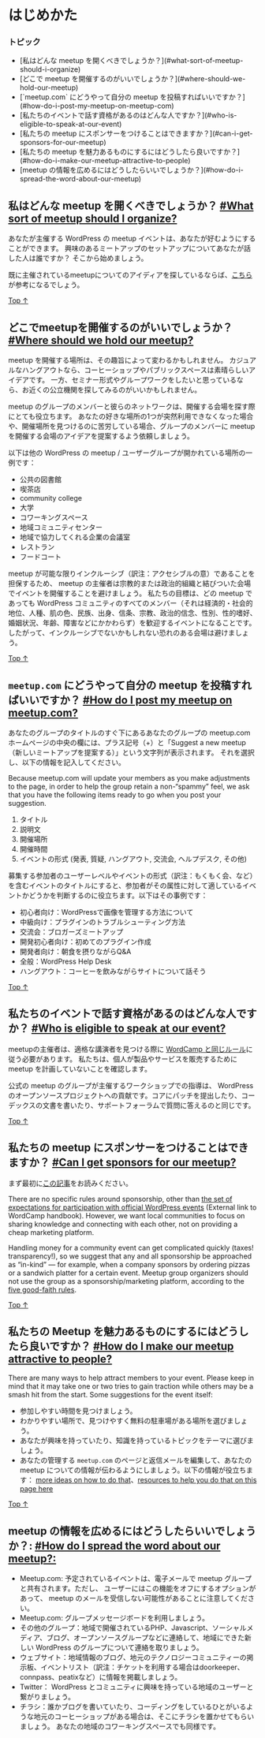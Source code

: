 <!-- # Getting Started -->
# はじめかた

<!-- ### Topics -->
### トピック

*   <!-- [What sort of meetup should I organize?] -->[私はどんな meetup を開くべきでしょうか？](#what-sort-of-meetup-should-i-organize)
*   <!-- [Where should we hold our meetup?] -->[どこで meetup を開催するのがいいでしょうか？](#where-should-we-hold-our-meetup)
*   <!-- [How do I post my meetup on meetup.com?] -->[`meetup.com` にどうやって自分の meetup を投稿すればいいですか？](#how-do-i-post-my-meetup-on-meetup-com)
*   <!-- [Who is eligible to speak at our event?] -->[私たちのイベントで話す資格があるのはどんな人ですか？](#who-is-eligible-to-speak-at-our-event)
*   <!-- [Can I get sponsors for our meetup?] -->[私たちの meetup にスポンサーをつけることはできますか？](#can-i-get-sponsors-for-our-meetup)
*   <!-- [How do I make our meetup attractive to people?] -->[私たちの meetup を魅力あるものにするにはどうしたら良いですか？](#how-do-i-make-our-meetup-attractive-to-people)
*   <!-- [How do I spread the word about our meetup?:] -->[meetup の情報を広めるにはどうしたらいいでしょうか？](#how-do-i-spread-the-word-about-our-meetup)

<!-- ## What sort of meetup should I organize? [#What sort of meetup should I organize?](#what-sort-of-meetup-should-i-organize) -->
## 私はどんな meetup を開くべきでしょうか？ [#What sort of meetup should I organize?](#what-sort-of-meetup-should-i-organize)

<!-- Your WordPress meetup event can be anything you like. Who are the people you have talked to about setting up your meetup interested in? Start there. -->
あなたが主催する WordPress の meetup イベントは、あなたが好むようにすることができます。 興味のあるミートアップのセットアップについてあなたが話した人は誰ですか？ そこから始めましょう。

<!-- If you are looking for inspiration about the kinds of meetups that people host, [here are some ideas](https://make.wordpress.org/community/handbook/meetup-organizer/event-formats/). -->
既に主催されているmeetupについてのアイディアを探しているならば、[こちら](https://make.wordpress.org/community/handbook/meetup-organizer/event-formats/)が参考になるでしょう。

[Top ↑](#top)

<!-- ## Where should we hold our meetup? [#Where should we hold our meetup?](#where-should-we-hold-our-meetup) -->
## どこでmeetupを開催するのがいいでしょうか？ [#Where should we hold our meetup?](#where-should-we-hold-our-meetup)

<!-- Where you hold your meetup will depend on the kind of meetup you have. If it’s a casual hangout, then coffee shops and public spaces are a great idea. If you are keen on doing some educational or informational meetups, you may want to look at your city or town’s public education locations. -->
meetup を開催する場所は、その趣旨によって変わるかもしれません。 カジュアルなハングアウトなら、コーヒーショップやパブリックスペースは素晴らしいアイデアです。 一方、セミナー形式やグループワークをしたいと思っているなら、お近くの公立機関を探してみるのがいいかもしれません。

<!-- Your meetup group members and their network of contacts can be a great resource for meetup venues; ask group members to suggest venue ideas for future gatherings if one of your favorite spots suddenly becomes unavailable or if you’re struggling to find somewhere to meet. -->
meetup のグループのメンバーと彼らのネットワークは、開催する会場を探す際にとても役立ちます。 あなたの好きな場所の1つが突然利用できなくなった場合や、開催場所を見つけるのに苦労している場合、グループのメンバーに meetup を開催する会場のアイデアを提案するよう依頼しましょう。

<!-- Here are some locations that other WordPress meetup/user groups have found work for them: -->
以下は他の WordPress の meetup / ユーザーグループが開かれている場所の一例です：

<!-- *   public library
*   coffee shop
*   community college
*   state university
*   co-office/co-working space
*   community center
*   the conference room of a friendly local business
*   restaurant
*   food court at a mall -->
*   公共の図書館
*   喫茶店
*   community college
*   大学
*   コワーキングスペース
*   地域コミュニティセンター
*   地域で協力してくれる企業の会議室
*   レストラン
*   フードコート

<!-- To ensure that meetups are as inclusive as possible, we now ask organizers to avoid holding events at venues that have ties to religious or political organizations. Our goal is for any event to be welcoming for every member of the WordPress community (regardless of economic or social status, race, color, ethnic origin, national origin, creed, religion, political belief, gender, sexual orientation, marital status, age, or disability), and thus we avoid venues with affiliations that might not be inclusive. -->
meetup が可能な限りインクルーシブ（訳注：アクセシブルの意）であることを担保するため、 meetup の主催者は宗教的または政治的組織と結びついた会場でイベントを開催することを避けましょう。 私たちの目標は、どの meetup であっても WordPress コミュニティのすべてのメンバー（それは経済的・社会的地位、人種、肌の色、民族、出身、信条、宗教、政治的信念、性別、性的嗜好、婚姻状況、年齢、障害などにかかわらず）を歓迎するイベントになることです。したがって、インクルーシブでないかもしれない恐れのある会場は避けましょう。

[Top ↑](#top)

<!-- ## How do I post my meetup on meetup.com? [#How do I post my meetup on meetup.com?](#how-do-i-post-my-meetup-on-meetup-com) -->
## `meetup.com` にどうやって自分の meetup を投稿すればいいですか？ [#How do I post my meetup on meetup.com?](#how-do-i-post-my-meetup-on-meetup-com)

<!-- In the center column of your group’s meetup.com home page just below the title of your group you will see a plus sign (+) and the text “Suggest a new meetup”. Select that and complete the following information. -->
あなたのグループのタイトルのすぐ下にあるあなたのグループの meetup.com ホームページの中央の欄には、プラス記号（+）と「Suggest a new meetup（新しいミートアップを提案する）」という文字列が表示されます。 それを選択し、以下の情報を記入してください。

<!-- Because meetup.com will update your members as you make adjustments to the page, in order to help the group retain a non-“spammy” feel, we ask that you have the following items ready to go when you post your suggestion. -->
Because meetup.com will update your members as you make adjustments to the page, in order to help the group retain a non-“spammy” feel, we ask that you have the following items ready to go when you post your suggestion.

<!-- 1.  Title
2.  Description
3.  Location
4.  Time duration
5.  Event Type (Presentation, Q&A, Hangout, Social, Help Desk, Other) -->
1.  タイトル
2.  説明文
3.  開催場所
4.  開催時間
5.  イベントの形式 (発表, 質疑, ハングアウト, 交流会, ヘルプデスク, その他)

<!-- Here are some suggestions for event title formats that start with a targeted user level or event type to help your members quickly decide if the event is for them: -->
募集する参加者のユーザーレベルやイベントの形式（訳注：もくもく会、など）を含むイベントのタイトルにすると、参加者がその属性に対して適しているイベントかどうかを判断するのに役立ちます。以下はその事例です：

<!-- *   Beginner: Managing images in WordPress
*   Intermediate: How to troubleshoot a plugin
*   Social: Bloggers meet and greet
*   Developer Beginner: Building your first plugin
*   Developer: Breakfast with Q&A
*   All Levels: WordPress Help Desk
*   Hangout: Let’s chat about our sites over coffee -->
*   初心者向け：WordPressで画像を管理する方法について
*   中級向け：プラグインのトラブルシューティング方法
*   交流会：ブロガーズミートアップ
*   開発初心者向け：初めてのプラグイン作成
*   開発者向け：朝食を摂りながらQ&A
*   全般：WordPress Help Desk
*   ハングアウト：コーヒーを飲みながらサイトについて話そう

[Top ↑](#top)

<!-- ## Who is eligible to speak at our event? [#Who is eligible to speak at our event?](#who-is-eligible-to-speak-at-our-event) -->
## 私たちのイベントで話す資格があるのはどんな人ですか？ [#Who is eligible to speak at our event?](#who-is-eligible-to-speak-at-our-event)

<!-- Event organizers for meetups should [follow the same rules as WordCamp](https://make.wordpress.org/community/handbook/wordcamp-organizer-handbook/planning-details/speakers/) when finding eligible speakers. We do ask that individuals do not schedule meetups in order to sell products or services. -->
meetupの主催者は、適格な講演者を見つける際に [WordCamp と同じルール](https://make.wordpress.org/community/handbook/wordcamp-organizer-handbook/planning-details/speakers/)に従う必要があります。 私たちは、個人が製品やサービスを販売するために meetup を計画していないことを確認します。

<!-- Teaching a workshop organized by an official meetup group is a contribution to the WordPress open source project, just like submitting a patch to core, writing documentation for the codex, or answering questions in the support forums. -->
公式の meetup のグループが主催するワークショップでの指導は、 WordPress のオープンソースプロジェクトへの貢献です。コアにパッチを提出したり、コーデックスの文書を書いたり、サポートフォーラムで質問に答えるのと同じです。

[Top ↑](#top)

<!-- ## Can I get sponsors for our meetup? [#Can I get sponsors for our meetup?](#can-i-get-sponsors-for-our-meetup) -->
## 私たちの meetup にスポンサーをつけることはできますか？ [#Can I get sponsors for our meetup?](#can-i-get-sponsors-for-our-meetup)

<!-- Please read the [following post before you continue](https://make.wordpress.org/community/2014/05/07/meetup-sponsorships-and-other-local-community-stuff/). -->
まず最初に[この記事](https://make.wordpress.org/community/2014/05/07/meetup-sponsorships-and-other-local-community-stuff/)をお読みください。

<!-- There are no specific rules around sponsorship, other than [the set of expectations for participation with official WordPress events](https://make.wordpress.org/community/handbook/wordcamp-organizer-handbook/become-an-organizer/representing-wordpress/) (External link to WordCamp handbook). However, we want local communities to focus on sharing knowledge and connecting with each other, not on providing a cheap marketing platform. -->
There are no specific rules around sponsorship, other than [the set of expectations for participation with official WordPress events](https://make.wordpress.org/community/handbook/wordcamp-organizer-handbook/become-an-organizer/representing-wordpress/) (External link to WordCamp handbook). However, we want local communities to focus on sharing knowledge and connecting with each other, not on providing a cheap marketing platform.

<!-- Handling money for a community event can get complicated quickly (taxes! transparency!), so we suggest that any and all sponsorship be approached as “in-kind” — for example, when a company sponsors by ordering pizzas or a sandwich platter for a certain event. Meetup group organizers should not use the group as a sponsorship/marketing platform, according to the [five good-faith rules](https://make.wordpress.org/community/handbook/meetup-organizer/meetup-program-basics/#the-five-good-faith-rules). -->
Handling money for a community event can get complicated quickly (taxes! transparency!), so we suggest that any and all sponsorship be approached as “in-kind” — for example, when a company sponsors by ordering pizzas or a sandwich platter for a certain event. Meetup group organizers should not use the group as a sponsorship/marketing platform, according to the [five good-faith rules](https://make.wordpress.org/community/handbook/meetup-organizer/meetup-program-basics/#the-five-good-faith-rules).

[Top ↑](#top)

<!-- ## How do I make our meetup attractive to people? [#How do I make our meetup attractive to people?](#how-do-i-make-our-meetup-attractive-to-people) -->
## 私たちの Meetup を魅力あるものにするにはどうしたら良いですか？ [#How do I make our meetup attractive to people?](#how-do-i-make-our-meetup-attractive-to-people)

<!-- There are many ways to help attract members to your event. Please keep in mind that it may take one or two tries to gain traction while others may be a smash hit from the start. Some suggestions for the event itself: -->
There are many ways to help attract members to your event. Please keep in mind that it may take one or two tries to gain traction while others may be a smash hit from the start. Some suggestions for the event itself:

<!-- *   Find a time when people can attend.
*   Choose a location that is easy to find and has easy or free parking.
*   If you select a topic choose one that you are interested in or knowledgeable about.
*   Optimize your meetup.com page/s and welcome email to give people great information about your meetup There are [more ideas on how to do that](https://make.wordpress.org/community/handbook/meetup-organizer/getting-started/optimizing-your-meetup-page/), and \[[resources to help you do that on this page here](https://make.wordpress.org/community/handbook/meetup-organizer/resources/)\] -->
*   参加しやすい時間を見つけましょう。
*   わかりやすい場所で、見つけやすく無料の駐車場がある場所を選びましょう。
*   あなたが興味を持っていたり、知識を持っているトピックをテーマに選びましょう。
*   あなたの管理する `meetup.com` のページと返信メールを編集して、あなたの meetup についての情報が伝わるようにしましょう。以下の情報が役立ちます： [more ideas on how to do that](https://make.wordpress.org/community/handbook/meetup-organizer/getting-started/optimizing-your-meetup-page/)、[resources to help you do that on this page here](https://make.wordpress.org/community/handbook/meetup-organizer/resources/)

[Top ↑](#top)

<!-- ## How do I spread the word about our meetup?: [#How do I spread the word about our meetup?:](#how-do-i-spread-the-word-about-our-meetup) -->
## meetup の情報を広めるにはどうしたらいいでしょうか？: [#How do I spread the word about our meetup?:](#how-do-i-spread-the-word-about-our-meetup)

<!-- *   Meetup.com: Any scheduled events will be shared with the meetup group via email. Please keep in mind users have the option to turn this feature of meetup off and may not receive your meetup emails.
*   Meetup.com: group message board
*   Other Groups: contacting local PHP, Javascript, social media, blogging, or open source groups (etc) to tell them about a new WordPress group in town
*   Websites: city blogs, local tech community message boards or event listings
*   Twitter: connect with local users who have an interest in WordPress and community
*   Flyers: if there’s a local coffee shop where you see other people blogging or coding, put up a flyer there. Same thing with your local co-working space. -->
*   Meetup.com: 予定されているイベントは、電子メールで meetup グループと共有されます。ただし、 ユーザーにはこの機能をオフにするオプションがあって、 meetup のメールを受信しない可能性があることに注意してください。
*   Meetup.com: グループメッセージボードを利用しましょう。
*   その他のグループ：地域で開催されているPHP、Javascript、ソーシャルメディア、ブログ、オープンソースグループなどに連絡して、地域にできた新しい WordPress のグループについて連絡を取りましょう。
*   ウェブサイト：地域情報のブログ、地元のテクノロジーコミュニティーの掲示板、イベントリスト（訳注：チケットを利用する場合はdoorkeeper、connpass、peatixなど）に情報を掲載しましょう。
*   Twitter： WordPress とコミュニティに興味を持っている地域のユーザーと繋がりましょう。
*   チラシ：誰かブログを書いていたり、コーディングをしているひとがいるような地元のコーヒーショップがある場合は、そこにチラシを置かせてもらいましょう。 あなたの地域のコワーキングスペースでも同様です。
